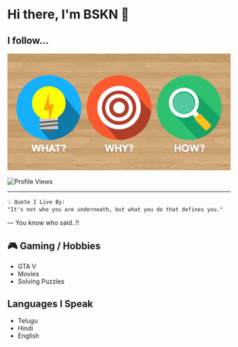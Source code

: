 # Hi there, I'm BSKN 👋

## I follow...
![Perspective](perspective.png)

![Profile Views](https://visitor-badge.laobi.icu/badge?page_id=Bskn1412.Bskn1412&label=Profile%20Views)

---

```md
💡 Quote I Live By:
"It's not who you are underneath, but what you do that defines you." 
```
 — You know who said..!!

## 🎮 Gaming / Hobbies
- GTA V
- Movies 
- Solving Puzzles

## Languages I Speak
- Telugu
- Hindi
- English









<!--
**Bskn1412/Bskn1412** is a ✨ _special_ ✨ repository because its `README.md` (this file) appears on your GitHub profile.

Here are some ideas to get you started:

- 🔭 I’m currently working on ...
- 🌱 I’m currently learning ...
- 👯 I’m looking to collaborate on ...
- 🤔 I’m looking for help with ...
- 💬 Ask me about ...
- 📫 How to reach me: ...
- 😄 Pronouns: ...
- ⚡ Fun fact: ...  
-->

